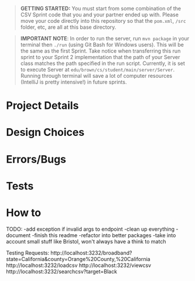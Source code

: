 > **GETTING STARTED:** You must start from some combination of the CSV Sprint code that you and your partner ended up with. Please move your code directly into this repository so that the `pom.xml`, `/src` folder, etc, are all at this base directory.

> **IMPORTANT NOTE**: In order to run the server, run `mvn package` in your terminal then `./run` (using Git Bash for Windows users). This will be the same as the first Sprint. Take notice when transferring this run sprint to your Sprint 2 implementation that the path of your Server class matches the path specified in the run script. Currently, it is set to execute Server at `edu/brown/cs/student/main/server/Server`. Running through terminal will save a lot of computer resources (IntelliJ is pretty intensive!) in future sprints.

# Project Details

# Design Choices

# Errors/Bugs

# Tests

# How to

TODO:
-add exception if invalid args to endpoint
-clean up everything
-document
-finish this readme
-refactor into better packages
-take into account small stuff like Bristol, won't always have a think to match

Testing Requests:
http://localhost:3232/broadband?state=California&county=Orange%20County,%20California
http://localhost:3232/loadcsv
http://localhost:3232/viewcsv
http://localhost:3232/searchcsv?target=Black